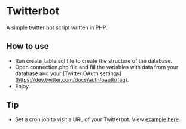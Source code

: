 Twitterbot
===========

A simple twitter bot script written in PHP.

How to use
-----------------

* Run create_table.sql file to create the structure of the database.
* Open connection.php file and fill the variables with data from your database and your [Twitter OAuth settings] (https://dev.twitter.com/docs/auth/oauth/faq).
* Enjoy.

Tip
-----------------

* Set a cron job to visit a URL of your Twitterbot. View [example here](http://mycuteblog.com/setting-a-cron-job-to-visit-a-url/).